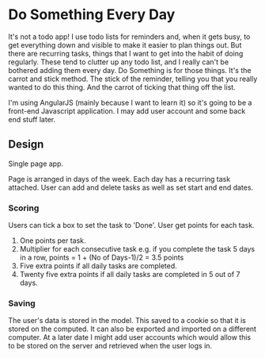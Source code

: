 # Do Something Every Day

It's not a todo app! I use todo lists for reminders and, when it gets busy, to get everything down and visible to make it easier to plan things out. But there are recurring tasks, things that I want to get into the habit of doing regularly. These tend to clutter up any todo list, and I really can't be bothered adding them every day. Do Something is for those things. It's the carrot and stick method. The stick of the reminder, telling you that you really wanted to do this thing. And the carrot of ticking that thing off the list.

I'm using AngularJS (mainly because I want to learn it) so it's going to be a front-end Javascript application. I may add user account and some back end stuff later.

## Design

Single page app.

Page is arranged in days of the week. Each day has a recurring task attached. User can add and delete tasks as well as set start and end dates.

### Scoring

Users can tick a box to set the task to 'Done'. User get points for each task.

1. One points per task.
2. Multiplier for each consecutive task e.g. if you complete the task 5 days in a row, points = 1 + (No of Days-1)/2 = 3.5 points
3. Five extra points if all daily tasks are completed.
4. Twenty five extra points if all daily tasks are completed in 5 out of 7 days.

### Saving

The user's data is stored in the model. This saved to a cookie so that it is stored on the computed. It can also be exported and imported on a different computer. At a later date I might add user accounts which would allow this to be stored on the server and retrieved when the user logs in.



